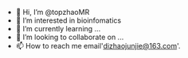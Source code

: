 - 👋 Hi, I’m @topzhaoMR
- 👀 I’m interested in bioinfomatics
- 🌱 I’m currently learning ...
- 💞️ I’m looking to collaborate on ...
- 📫 How to reach me email'dizhaojunjie@163.com'.

<!---
topzhaoMR/topzhaoMR is a ✨ special ✨ repository because its `README.md` (this file) appears on your GitHub profile.
You can click the Preview link to take a look at your changes.
--->
